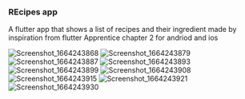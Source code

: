 ### REcipes app
A flutter app that shows a list of recipes and their ingredient 
made by inspiration from flutter Apprentice chapter 2
for andriod and ios 

![Screenshot_1664243868](https://user-images.githubusercontent.com/84554840/192415628-9fb7af4f-d1b1-40c2-a1b8-28aba7a4a7da.png)
![Screenshot_1664243879](https://user-images.githubusercontent.com/84554840/192415631-e41cd1ad-6c86-4af9-999d-91d20742e6c9.png)
![Screenshot_1664243887](https://user-images.githubusercontent.com/84554840/192415635-1b2a0692-04df-4588-b399-e39b7db6a955.png)
![Screenshot_1664243893](https://user-images.githubusercontent.com/84554840/192415641-05c87f5b-b5b0-4025-8fde-5963c58a607a.png)
![Screenshot_1664243899](https://user-images.githubusercontent.com/84554840/192415644-8c66fea6-c57e-42fc-a0f9-3fd2aa4f69d8.png)
![Screenshot_1664243908](https://user-images.githubusercontent.com/84554840/192415645-da787c14-4d3d-45e7-9870-4799499f4ca8.png)
![Screenshot_1664243915](https://user-images.githubusercontent.com/84554840/192415648-bb64f608-4340-4125-b9ea-90ae11e91484.png)
![Screenshot_1664243921](https://user-images.githubusercontent.com/84554840/192415651-2da9dddd-79e7-4ebe-8705-acd915e8d94b.png)
![Screenshot_1664243930](https://user-images.githubusercontent.com/84554840/192415653-acc2191b-2cfa-4fa7-8b5c-b19b695b9bb7.png)

